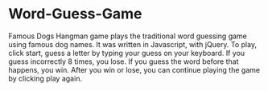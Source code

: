 # Word-Guess-Game

Famous Dogs Hangman game plays the traditional word guessing game using famous dog names. It was written in Javascript, with jQuery. To play, click start, guess a letter by typing your guess on your keyboard. If you guess incorrectly 8 times, you lose. If you guess the word before that happens, you win. After you win or lose, you can continue playing the game by clicking play again.


